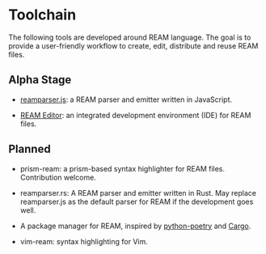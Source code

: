 # Toolchain

The following tools are developed around REAM language.
The goal is to provide a user-friendly workflow to create, edit, distribute and reuse REAM files.

## Alpha Stage

- [reamparser.js](https://github.com/chmlee/reamparser.js):
a REAM parser and emitter written in JavaScript.

- [REAM Editor](https://github.com/chmlee/ream-editor):
an integrated development environment (IDE) for REAM files.

## Planned

- prism-ream:
a prism-based syntax highlighter for REAM files.
Contribution welcome.

- reamparser.rs:
A REAM parser and emitter written in Rust.
May replace reamparser.js as the default parser for REAM if the development goes well.

- A package manager for REAM, inspired by [python-poetry](https://python-poetry.org) and [Cargo](https://doc.rust-lang.org/cargo/).

- vim-ream:
syntax highlighting for Vim.
